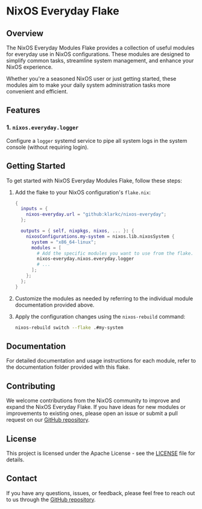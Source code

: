 # NixOS Everyday Flake

## Overview

The NixOS Everyday Modules Flake provides a collection of useful modules for everyday use in NixOS configurations. These modules are designed to simplify common tasks, streamline system management, and enhance your NixOS experience.

Whether you're a seasoned NixOS user or just getting started, these modules aim to make your daily system administration tasks more convenient and efficient.

## Features

### 1. `nixos.everyday.logger`

Configure a `logger` systemd service to pipe all system logs in the system console (without requiring login).

## Getting Started

To get started with NixOS Everyday Modules Flake, follow these steps:

1. Add the flake to your NixOS configuration's `flake.nix`:

    ```nix
    {
      inputs = {
        nixos-everyday.url = "github:klarkc/nixos-everyday";
      };

      outputs = { self, nixpkgs, nixos, ... }: {
        nixosConfigurations.my-system = nixos.lib.nixosSystem {
          system = "x86_64-linux";
          modules = [
            # Add the specific modules you want to use from the flake.
            nixos-everyday.nixos.everyday.logger
            # ...
          ];
        };
      };
    }
    ```

2. Customize the modules as needed by referring to the individual module documentation provided above.

3. Apply the configuration changes using the `nixos-rebuild` command:

    ```bash
    nixos-rebuild switch --flake .#my-system
    ```

## Documentation

For detailed documentation and usage instructions for each module, refer to the documentation folder provided with this flake.

## Contributing

We welcome contributions from the NixOS community to improve and expand the NixOS Everyday Flake. If you have ideas for new modules or improvements to existing ones, please open an issue or submit a pull request on our [GitHub repository](https://github.com/klarkc/nixos-everyday).

## License

This project is licensed under the Apache License - see the [LICENSE](LICENSE) file for details.

## Contact

If you have any questions, issues, or feedback, please feel free to reach out to us through the [GitHub repository](https://github.com/klarkc/nixos-everyday).
